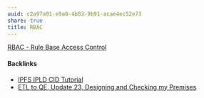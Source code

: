 ```yaml
---
uuid: c2a97a91-e9a0-4b83-9b91-acae4ec52e73
share: true
title: RBAC
---
```

[RBAC - Rule Base Access Control](../899c9af5-6115-49ab-ab30-a7e4bddec2ff)

#### Backlinks

* [IPFS IPLD CID Tutorial](/100d6889-e83d-4967-bec2-7e9424d8cd24)
* [ETL to QE, Update 23, Designing and Checking my Premises](/2bd9365f-daba-418c-bbe8-3aed2804909d)